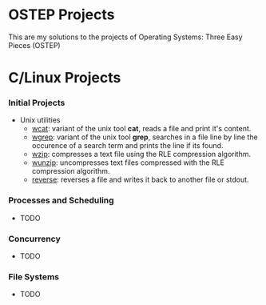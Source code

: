 # OSTEP Projects

This are my solutions to the projects of Operating Systems: Three Easy Pieces (OSTEP)

# C/Linux Projects

### Initial Projects

- Unix utilities
  - [wcat](./initial-utilities/wcat): variant of the unix tool **cat**, reads a file and print it's content.
  - [wgrep](./initial-utilities/wgrep): variant of the unix tool **grep**, searches in a file line by line the occurence of a search term and prints the line if its found.
  - [wzip](./initial-utilities/wzip): compresses a text file using the RLE compression algorithm.
  - [wunzip](./initial-utilities/wunzip): uncompresses text files compressed with the RLE compression algorithm.
  - [reverse](./initial-utilities/reverse): reverses a file and writes it back to another file or stdout.

### Processes and Scheduling

- TODO

### Concurrency

- TODO

### File Systems

- TODO

